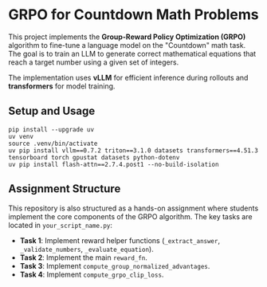 # GRPO for Countdown Math Problems

This project implements the **Group-Reward Policy Optimization (GRPO)** algorithm to fine-tune a language model on the "Countdown" math task. The goal is to train an LLM to generate correct mathematical equations that reach a target number using a given set of integers.

The implementation uses **vLLM** for efficient inference during rollouts and **transformers** for model training.

## Setup and Usage

```
pip install --upgrade uv
uv venv
source .venv/bin/activate
uv pip install vllm==0.7.2 triton==3.1.0 datasets transformers==4.51.3 tensorboard torch gpustat datasets python-dotenv
uv pip install flash-attn==2.7.4.post1 --no-build-isolation
```

## Assignment Structure

This repository is also structured as a hands-on assignment where students implement the core components of the GRPO algorithm. The key tasks are located in `your_script_name.py`:

-   **Task 1**: Implement reward helper functions (`_extract_answer`, `_validate_numbers`, `_evaluate_equation`).
-   **Task 2**: Implement the main `reward_fn`.
-   **Task 3**: Implement `compute_group_normalized_advantages`.
-   **Task 4**: Implement `compute_grpo_clip_loss`.
